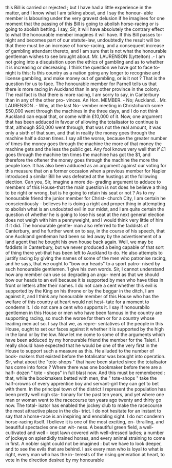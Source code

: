 this Bill is carried or rejected ; but I have had a little experience in the matter, and I know what I am talking about, and I say the honour- able member is labouring under the very gravest delusion if he imagines for one moment that the passing of this Bill is going to abolish horse-racing or is going to abolish betting. I say, Sir, it will have absolutely the contrary effect to what the honourable member imagines it will have. If this Bill passes to-night and becomes part of our statute-law, undoubtedly the result will be that there must be an increase of horse-racing, and a consequent increase of gambling attendant thereto, and I am sure that is not what the honourable gentleman wishes to see brought about. Mr. LAURENSON (Lyttelton) .- I am not going into a disquisition upon the ethics of gambling and as to whether it is increasing or decreasing. I think the question we have got to face to-night is this: Is this country as a nation going any longer to recognise and license gambling, and make money out of gambling, or is it not ? That is the question for us to face. The honourable member for Parnell tells us that there is more racing in Auckland than in any other province in the colony. The real fact is that there is more racing, I am sorry to say, in Canterbury than in any of the other pro- vinces. An Hon. MEMBER. - No; Auckland. . Mr. LAURENSON .- Why, at the last No- vember meeting in Christchurch some $50,000 went through the machines in the three days, and I do not think Auckland can equal that, or come within £10,000 of it. Now, one argument that has been adduced in favour of allowing the totalisator to continue is that, although $50,000 went through, that was not the real amount, it was only a sixth of that sum, and that in reality the money goes through the machine half a dozen times. I say all the worse, because the greater number of times the money goes through the machine the more of that money the machine gets and the less the public get. Any fool knows very well that if £1 goes through the machine ten times the machine has got the $1, and therefore the oftener the money goes through the machine the more the people lose. It has also been adduced as an argument against our voting for this measure that on a former occasion when a previous member for Napier introduced a similar Bill he was defeated at the hustings at the following election. Can you, Sir, imagine a more de- grading argument to adduce to members of this House-that the main question is not does he believe a thing to be right or wrong, but is he going to retain his seat or not ? As to my honourable friend the junior member for Christ- church City, I am certain he conscientiously - believes he is doing a right and proper thing in attempting to abolish what is an undoubted evil in our midst, and I am quite certain the question of whether he is going to lose his seat at the next general election does not weigh with him a pennyweight, and I would think very little of him if it did. The honourable gentle- man also referred to the faddists of Canterbury, and he further went on to say, in the course of his speech, that one Auckland gentleman had been so led away by the advertisement of a land agent that he bought his own house back again. Well, we may be faddists in Canterbury, but we never produced a being capable of that sort of thing there yet-that has been left to Auckland to do. He also attempts to justify racing by giving the names of some of the men who patronise racing, and he says, that we ought to "bow our heads" to a sport patro- nised by such honourable gentlemen. 1 give his own words. Sir, I cannot understand how any member can use so degrading an argu- ment as that we should bow our heads to an evil because it is supported by men who have titles in front or letters after their names. I do not care a cent whether this evil is supported by the King on his throne or by the beggar in the ditch, I am against it, and I think any honourable member of this House who has the welfare of this country at heart would not hesi- tate for a moment to condemn it. I do not care a cent who supports it. I say if honourabilo gentlemen in this House or men who have been famous in the country are supporting racing, so much the worse for them or for a country whose leading men act so. I say that we, as repre- sentatives of the people in this House, ought to set our faces against it whether it is supported by the high in the land or by the low. Now let me come to some of the arguments which have been adduced by my honourable friend the member for the Taieri. I really should have expected that he would be one of the very first in the House to support such a measure as this. He alluded to the number of book- makers that existed before the totalisator was brought into operation. Sir, what about the "tote-shops " that have been started since the totalisator has come into force ? Where there was one bookmaker before there are a half- dozen " tote - shops" in full blast now. And this must be remembered : that, while the bookmakers betted with men, the " tote-shops " take the half-crowns of every apprentice boy and servant-girl they can get to bet with them. In the principal town of the district I represent the population has been pretty well nigh sta- tionary for the past ten years, and yet where one man or woman went to the racecourse ten years ago twenty and thirty go now. The total- isator has enabled the jockey club to make the racecourse the most attractive place in the dis- trict. I do not hesitate for an instant to say that a horse-race is an inspiring and ennobling sight. I do not condemn horse-racing itself. I believe it is one of the most exciting, en- thralling, and beautiful spectacles one can wit- ness. A beautiful green field, a well-cultivated and well - kept lawn covered with well-dressed ladies; a number of jockeys on splendidly trained horses, and every animal straining to come in first. A nobler sight could not be imagined : but we have to look deeper, and to see the evils that are behind. I ask every man who is loyal to what is right, every man who has the in- terests of the rising generation at heart, to vote in the direction desired by my honourable 